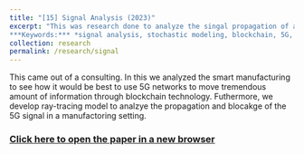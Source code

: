 ```yaml
---
title: "[15] Signal Analysis (2023)"
excerpt: "This was research done to analyze the singal propagation of a 5G signal in a manufacturing enviroment. It included a report on the blockchain technology to asses the implementation of blockchain in a manufactoring setting alongside a 5G network. Futhermore, we develop ray-tracing model to analzye the propagation and blocakge of the 5G signal in a manufactoring setting.  *Pending publication*<br>
***Keywords:*** *signal analysis, stochastic modeling, blockchain, 5G, MATLAB, simulation, research*" #add this to add an image inside the "" <br/><img src='R001_padic/500x300.png'>
collection: research
permalink: /research/signal
---
```

This came out of a consulting. In this we analyzed the smart manufacturing to see how it would be best to use 5G networks to move tremendous amount of information through blockchain technology. Futhermore, we develop ray-tracing model to analzye the propagation and blocakge of the 5G signal in a manufactoring setting. 


### [Click here to open the paper in a new browser](R014_monpoli/Negron_Thesis_FINAL.pdf)
<object data="R014_monpoli/Negron_Thesis_FINAL.pdf#view=fitH&toolbar=0" width="1000" height="1000" type='application/pdf' style='pointer-events: none'></object>


